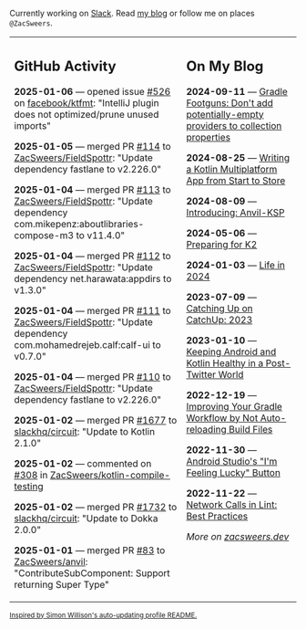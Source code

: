 Currently working on [Slack](https://slack.com/). Read [my blog](https://zacsweers.dev/) or follow me on places `@ZacSweers`.

<table><tr><td valign="top" width="60%">

## GitHub Activity
<!-- githubActivity starts -->
**2025-01-06** — opened issue [#526](https://github.com/facebook/ktfmt/issues/526) on [facebook/ktfmt](https://github.com/facebook/ktfmt): "IntelliJ plugin does not optimized/prune unused imports"

**2025-01-05** — merged PR [#114](https://github.com/ZacSweers/FieldSpottr/pull/114) to [ZacSweers/FieldSpottr](https://github.com/ZacSweers/FieldSpottr): "Update dependency fastlane to v2.226.0"

**2025-01-04** — merged PR [#113](https://github.com/ZacSweers/FieldSpottr/pull/113) to [ZacSweers/FieldSpottr](https://github.com/ZacSweers/FieldSpottr): "Update dependency com.mikepenz:aboutlibraries-compose-m3 to v11.4.0"

**2025-01-04** — merged PR [#112](https://github.com/ZacSweers/FieldSpottr/pull/112) to [ZacSweers/FieldSpottr](https://github.com/ZacSweers/FieldSpottr): "Update dependency net.harawata:appdirs to v1.3.0"

**2025-01-04** — merged PR [#111](https://github.com/ZacSweers/FieldSpottr/pull/111) to [ZacSweers/FieldSpottr](https://github.com/ZacSweers/FieldSpottr): "Update dependency com.mohamedrejeb.calf:calf-ui to v0.7.0"

**2025-01-04** — merged PR [#110](https://github.com/ZacSweers/FieldSpottr/pull/110) to [ZacSweers/FieldSpottr](https://github.com/ZacSweers/FieldSpottr): "Update dependency fastlane to v2.226.0"

**2025-01-02** — merged PR [#1677](https://github.com/slackhq/circuit/pull/1677) to [slackhq/circuit](https://github.com/slackhq/circuit): "Update to Kotlin 2.1.0"

**2025-01-02** — commented on [#308](https://github.com/ZacSweers/kotlin-compile-testing/issues/308#issuecomment-2568421743) in [ZacSweers/kotlin-compile-testing](https://github.com/ZacSweers/kotlin-compile-testing)

**2025-01-02** — merged PR [#1732](https://github.com/slackhq/circuit/pull/1732) to [slackhq/circuit](https://github.com/slackhq/circuit): "Update to Dokka 2.0.0"

**2025-01-01** — merged PR [#83](https://github.com/ZacSweers/anvil/pull/83) to [ZacSweers/anvil](https://github.com/ZacSweers/anvil): "ContributeSubComponent: Support returning Super Type"
<!-- githubActivity ends -->
</td><td valign="top" width="40%">

## On My Blog
<!-- blog starts -->
**2024-09-11** — [Gradle Footguns: Don't add potentially-empty providers to collection properties](https://www.zacsweers.dev/gradle-footgun-adding-empty-providers-to-collection-properties/)

**2024-08-25** — [Writing a Kotlin Multiplatform App from Start to Store](https://www.zacsweers.dev/writing-a-kotlin-multiplatform-app-from-start-to-store/)

**2024-08-09** — [Introducing: Anvil-KSP](https://www.zacsweers.dev/introducing-anvil-ksp/)

**2024-05-06** — [Preparing for K2](https://www.zacsweers.dev/preparing-for-k2/)

**2024-01-03** — [Life in 2024](https://www.zacsweers.dev/life-in-2024/)

**2023-07-09** — [Catching Up on CatchUp: 2023](https://www.zacsweers.dev/catching-up-on-catchup-2023/)

**2023-01-10** — [Keeping Android and Kotlin Healthy in a Post-Twitter World](https://www.zacsweers.dev/keeping-android-healthy/)

**2022-12-19** — [Improving Your Gradle Workflow by Not Auto-reloading Build Files](https://www.zacsweers.dev/improving-your-workflow-by-not-auto-reloading-build-files/)

**2022-11-30** — [Android Studio's "I'm Feeling Lucky" Button](https://www.zacsweers.dev/android-studios-im-feeling-lucky-button/)

**2022-11-22** — [Network Calls in Lint: Best Practices](https://www.zacsweers.dev/network-calls-in-lint-best-practices/)
<!-- blog ends -->
_More on [zacsweers.dev](https://zacsweers.dev/)_
</td></tr></table>

<sub><a href="https://simonwillison.net/2020/Jul/10/self-updating-profile-readme/">Inspired by Simon Willison's auto-updating profile README.</a></sub>